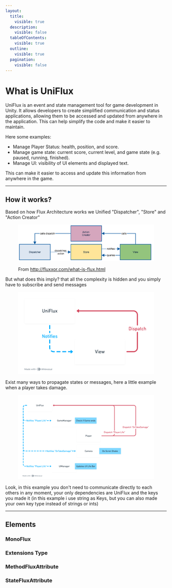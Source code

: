 ```yaml
---
layout:
  title:
    visible: true
  description:
    visible: false
  tableOfContents:
    visible: true
  outline:
    visible: true
  pagination:
    visible: false
---
```


# What is UniFlux

UniFlux is an event and state management tool for game development in Unity. It allows developers to create simplified communication and status applications, allowing them to be accessed and updated from anywhere in the application. This can help simplify the code and make it easier to maintain.

Here some examples:

* Manage Player Status:  health, position, and score.
* Manage game state: current score, current level, and game state (e.g. paused, running, finished).
* Manage UI: visibility of UI elements and displayed text.

This can make it easier to access and update this information from anywhere in the game.

***

## How it works?

Based on how Flux Architecture works we Unified "Dispatcher", "Store" and "Action Creator"

<figure><img src="../.gitbook/assets/flux-simple.png" alt=""><figcaption><p>From <a href="http://fluxxor.com/what-is-flux.html">http://fluxxor.com/what-is-flux.html</a></p></figcaption></figure>

But what does this imply? that all the complexity is hidden and you simply have to subscribe and send messages

<figure><img src="../.gitbook/assets/image (4).png" alt=""><figcaption></figcaption></figure>

Exist many ways to propagate states or messages, here a little example when a player takes damage.

<figure><img src="../.gitbook/assets/image.png" alt=""><figcaption></figcaption></figure>

Look, in this example you don't need to communicate directly to each others in any moment, your only dependencies are UniFlux and the keys you made it (in this example i use string as Keys, but you can also made your own key type instead of strings or ints)

***

## Elements

### MonoFlux

### Extensions Type

### MethodFluxAttribute

### StateFluxAttribute

